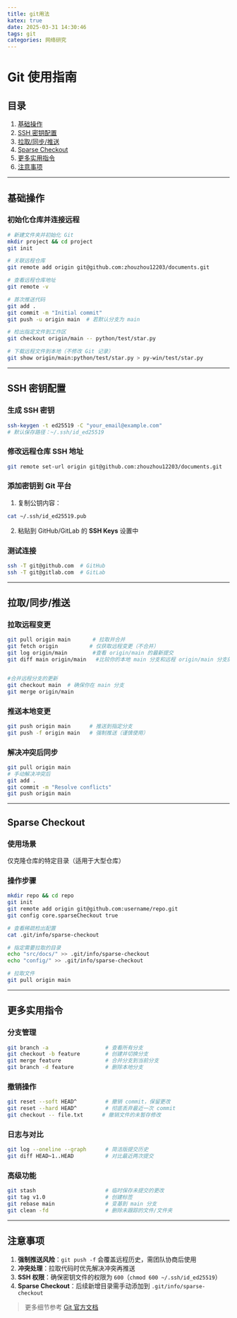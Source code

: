 ```yaml
---
title: git用法
katex: true
date: 2025-03-31 14:30:46
tags: git
categories: 网络研究
---
```

# Git 使用指南

## 目录
1. [基础操作](#基础操作)
2. [SSH 密钥配置](#ssh-密钥配置)
3. [拉取/同步/推送](#拉取同步推送)
4. [Sparse Checkout](#sparse-checkout)
5. [更多实用指令](#更多实用指令)
6. [注意事项](#注意事项)

---

## 基础操作

### 初始化仓库并连接远程
```bash
# 新建文件夹并初始化 Git
mkdir project && cd project
git init

# 关联远程仓库
git remote add origin git@github.com:zhouzhou12203/documents.git

# 查看远程仓库地址
git remote -v

# 首次推送代码
git add .
git commit -m "Initial commit"
git push -u origin main  # 若默认分支为 main

# 检出指定文件到工作区
git checkout origin/main -- python/test/star.py

# 下载远程文件到本地（不修改 Git 记录）
git show origin/main:python/test/star.py > py-win/test/star.py
```

---

## SSH 密钥配置

### 生成 SSH 密钥
```bash
ssh-keygen -t ed25519 -C "your_email@example.com"
# 默认保存路径：~/.ssh/id_ed25519
```
### 修改远程仓库 SSH 地址
```bash
git remote set-url origin git@github.com:zhouzhou12203/documents.git
```
### 添加密钥到 Git 平台
1. 复制公钥内容：
```bash
cat ~/.ssh/id_ed25519.pub
```
2. 粘贴到 GitHub/GitLab 的 **SSH Keys** 设置中

### 测试连接
```bash
ssh -T git@github.com  # GitHub
ssh -T git@gitlab.com  # GitLab
```

---

## 拉取/同步/推送

### 拉取远程变更
```bash
git pull origin main       # 拉取并合并
git fetch origin          # 仅获取远程变更（不合并）
git log origin/main        #查看 origin/main 的最新提交
git diff main origin/main   #比较你的本地 main 分支和远程 origin/main 分支的差异


#合并远程分支的更新
git checkout main  # 确保你在 main 分支
git merge origin/main

```

### 推送本地变更
```bash
git push origin main      # 推送到指定分支
git push -f origin main   # 强制推送（谨慎使用）
```

### 解决冲突后同步
```bash
git pull origin main
# 手动解决冲突后
git add .
git commit -m "Resolve conflicts"
git push origin main
```

---

## Sparse Checkout

### 使用场景
仅克隆仓库的特定目录（适用于大型仓库）

### 操作步骤
```bash
mkdir repo && cd repo
git init
git remote add origin git@github.com:username/repo.git
git config core.sparseCheckout true

# 查看稀疏检出配置
cat .git/info/sparse-checkout

# 指定需要拉取的目录
echo "src/docs/" >> .git/info/sparse-checkout
echo "config/" >> .git/info/sparse-checkout

# 拉取文件
git pull origin main

```

---

## 更多实用指令

### 分支管理
```bash
git branch -a                  # 查看所有分支
git checkout -b feature        # 创建并切换分支
git merge feature              # 合并分支到当前分支
git branch -d feature          # 删除本地分支
```

### 撤销操作
```bash
git reset --soft HEAD^         # 撤销 commit，保留更改
git reset --hard HEAD^         # 彻底丢弃最近一次 commit
git checkout -- file.txt      # 撤销文件的未暂存修改
```

### 日志与对比
```bash
git log --oneline --graph      # 简洁版提交历史
git diff HEAD~1..HEAD          # 对比最近两次提交
```

### 高级功能
```bash
git stash                      # 临时保存未提交的更改
git tag v1.0                   # 创建标签
git rebase main                # 变基到 main 分支
git clean -fd                  # 删除未跟踪的文件/文件夹
```

---

## 注意事项
1. **强制推送风险**：`git push -f` 会覆盖远程历史，需团队协商后使用
2. **冲突处理**：拉取代码时优先解决冲突再推送
3. **SSH 权限**：确保密钥文件的权限为 `600`（`chmod 600 ~/.ssh/id_ed25519`）
4. **Sparse Checkout**：后续新增目录需手动添加到 `.git/info/sparse-checkout`

> 更多细节参考 [Git 官方文档](https://git-scm.com/doc)
